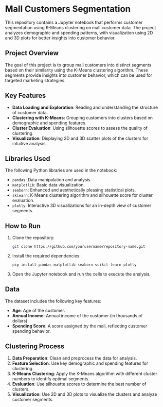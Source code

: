 # Mall Customers Segmentation

This repository contains a Jupyter notebook that performs customer segmentation using K-Means clustering on mall customer data. The project analyzes demographic and spending patterns, with visualization using 2D and 3D plots for better insights into customer behavior.

## Project Overview

The goal of this project is to group mall customers into distinct segments based on their similarity using the K-Means clustering algorithm. These segments provide insights into customer behavior, which can be used for targeted marketing strategies.

## Key Features

- **Data Loading and Exploration**: Reading and understanding the structure of customer data.
- **Clustering with K-Means**: Grouping customers into clusters based on demographic and spending features.
- **Cluster Evaluation**: Using silhouette scores to assess the quality of clustering.
- **Visualization**: Displaying 2D and 3D scatter plots of the clusters for intuitive analysis.

## Libraries Used

The following Python libraries are used in the notebook:

- `pandas`: Data manipulation and analysis.
- `matplotlib`: Basic data visualization.
- `seaborn`: Enhanced and aesthetically pleasing statistical plots.
- `sklearn`: K-Means clustering algorithm and silhouette score for cluster evaluation.
- `plotly`: Interactive 3D visualizations for an in-depth view of customer segments.

## How to Run

1. Clone the repository:
   ```bash
   git clone https://github.com/yourusername/repository-name.git
   ```
2. Install the required dependencies:
   ```bash
   pip install pandas matplotlib seaborn scikit-learn plotly
   ```
3. Open the Jupyter notebook and run the cells to execute the analysis.

## Data

The dataset includes the following key features:
- **Age**: Age of the customer.
- **Annual Income**: Annual income of the customer (in thousands of dollars).
- **Spending Score**: A score assigned by the mall, reflecting customer spending behavior.

## Clustering Process

1. **Data Preparation**: Clean and preprocess the data for analysis.
2. **Feature Selection**: Use key demographic and spending features for clustering.
3. **K-Means Clustering**: Apply the K-Means algorithm with different cluster numbers to identify optimal segments.
4. **Evaluation**: Use silhouette scores to determine the best number of clusters.
5. **Visualization**: Use 2D and 3D plots to visualize the clusters and analyze customer segments.
